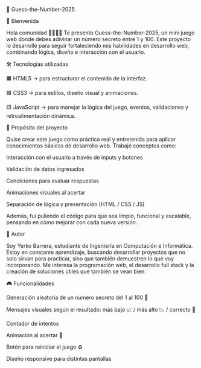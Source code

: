 🎯 Guess-the-Number-2025

👋 Bienvenida

Hola comunidad 👨‍💻👩‍💻
Te presento Guess-the-Number-2025, un mini juego web donde debes adivinar un número secreto entre 1 y 100. Este proyecto lo desarrollé para seguir fortaleciendo mis habilidades en desarrollo web, combinando lógica, diseño e interacción con el usuario.

🛠️ Tecnologías utilizadas

🟧 HTML5 → para estructurar el contenido de la interfaz.

🟦 CSS3 → para estilos, diseño visual y animaciones.

🟨 JavaScript → para manejar la lógica del juego, eventos, validaciones y retroalimentación dinámica.

🚀 Propósito del proyecto

Quise crear este juego como práctica real y entretenida para aplicar conocimientos básicos de desarrollo web.
Trabajé conceptos como:

Interacción con el usuario a través de inputs y botones

Validación de datos ingresados

Condiciones para evaluar respuestas

Animaciones visuales al acertar

Separación de lógica y presentación (HTML / CSS / JS)

Además, fui puliendo el código para que sea limpio, funcional y escalable, pensando en cómo mejorar con cada nueva versión.

👤 Autor

Soy Yerko Barrera, estudiante de Ingeniería en Computación e Informática.
Estoy en constante aprendizaje, buscando desarrollar proyectos que no solo sirvan para practicar, sino que también demuestren lo que voy incorporando. Me interesa la programación web, el desarrollo full stack y la creación de soluciones útiles que también se vean bien.

🎮 Funcionalidades

Generación aleatoria de un número secreto del 1 al 100 🔢

Mensajes visuales según el resultado: más bajo 📈 / más alto 📉 / correcto 🎯

Contador de intentos

Animación al acertar 🎉

Botón para reiniciar el juego ♻️

Diseño responsive para distintas pantallas
